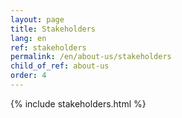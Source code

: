 ```yaml
---
layout: page
title: Stakeholders
lang: en
ref: stakeholders
permalink: /en/about-us/stakeholders
child_of_ref: about-us
order: 4
---
```


{% include stakeholders.html %}
